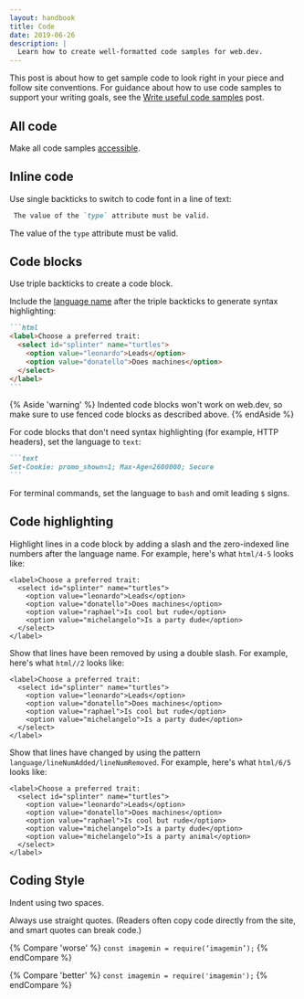 ```yaml
---
layout: handbook
title: Code
date: 2019-06-26
description: |
  Learn how to create well-formatted code samples for web.dev.
---
```


This post is about how to get sample code to look right in your piece and follow site conventions. For guidance about how to use code samples to support your writing goals, see the [Write useful code samples](/handbook/write-code-samples/) post.

## All code
Make all code samples [accessible](/handbook/inclusion-and-accessibility/#create-accessible-code-blocks).

## Inline code
Use single backticks to switch to code font in a line of text:

```markdown
 The value of the `type` attribute must be valid.
```

The value of the `type` attribute must be valid.

## Code blocks
Use triple backticks to create a code block.

Include the [language name](https://prismjs.com/#supported-languages) after the triple backticks to generate syntax highlighting:

````markdown
```html
<label>Choose a preferred trait:
  <select id="splinter" name="turtles">
    <option value="leonardo">Leads</option>
    <option value="donatello">Does machines</option>
  </select>
</label>
```
````

{% Aside 'warning' %}
Indented code blocks won't work on web.dev,
so make sure to use fenced code blocks as described above.
{% endAside %}

For code blocks that don't need syntax highlighting (for example, HTTP headers), set
the language to `text`:

````markdown
```text
Set-Cookie: promo_shown=1; Max-Age=2600000; Secure
```
````

For terminal commands, set the language to `bash` and omit leading `$` signs.

## Code highlighting
Highlight lines in a code block by adding a slash and the zero-indexed line numbers after the language name. For example, here's what `html/4-5` looks like:

```html/4-5
<label>Choose a preferred trait:
  <select id="splinter" name="turtles">
    <option value="leonardo">Leads</option>
    <option value="donatello">Does machines</option>
    <option value="raphael">Is cool but rude</option>
    <option value="michelangelo">Is a party dude</option>
  </select>
</label>
```

Show that lines have been removed by using a double slash. For example, here's what `html//2` looks like:

```html//2
<label>Choose a preferred trait:
  <select id="splinter" name="turtles">
    <option value="leonardo">Leads</option>
    <option value="donatello">Does machines</option>
    <option value="raphael">Is cool but rude</option>
    <option value="michelangelo">Is a party dude</option>
  </select>
</label>
```

Show that lines have changed by using the pattern `language/lineNumAdded/lineNumRemoved`. For example, here's what `html/6/5` looks like:

```html/6/5
<label>Choose a preferred trait:
  <select id="splinter" name="turtles">
    <option value="leonardo">Leads</option>
    <option value="donatello">Does machines</option>
    <option value="raphael">Is cool but rude</option>
    <option value="michelangelo">Is a party dude</option>
    <option value="michelangelo">Is a party animal</option>
  </select>
</label>
```


## Coding Style
Indent using two spaces.

Always use straight quotes. (Readers often copy code directly from the site, and smart quotes can break code.)

{% Compare 'worse' %}
`const imagemin = require(‘imagemin’);`
{% endCompare %}

{% Compare 'better' %}
`const imagemin = require('imagemin');`
{% endCompare %}
